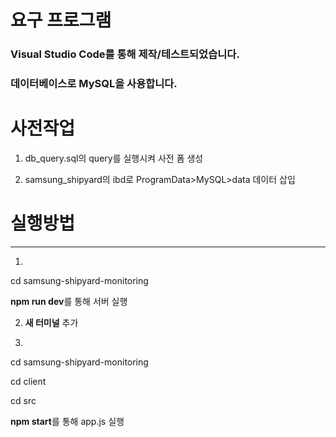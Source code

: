 # 요구 프로그램
### Visual Studio Code를 통해 제작/테스트되었습니다.
### 데이터베이스로 MySQL을 사용합니다.


# 사전작업

1. db_query.sql의 query를 실행시켜 사전 폼 생성

2. samsung_shipyard의 ibd로 ProgramData>MySQL>data 데이터 삽입


# 실행방법
- - -
1.
cd samsung-shipyard-monitoring

**npm run dev**를 통해 서버 실행

2. **새 터미널** 추가

3.
cd samsung-shipyard-monitoring

cd client

cd src

**npm start**를 통해 app.js 실행
